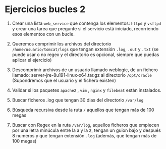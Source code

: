 # Ejercicios bucles 2

1. Crear una lista ``web_service`` que contenga los elementos: ``httpd`` y ``vsftpd`` y crear una tarea que pregunte si el servicio está iniciado, recorriendo esos elementos con un bucle.


2. Queremos comprimir los archivos del directorio ``/home/usuario/tomcat/logs`` que
tengan extensión ``.log``, ``.out`` y ``.txt`` (se puede usar o no regex y el directorio es opcional, siempre que puedas aplicar el ejercicio)


3. Descomprimir archivos de un usuario llamado weblogic, de un fichero llamado:
server-jre-8u191-linux-x64.tar.gz al directorio ``/opt/oracle`` (Supondremos que el usuario y el fichero existen)


4. Validar si los paquetes ``apache2`` , ``vim`` , ``nginx`` y ``filebeat`` están instalados.


5. Buscar ficheros .log que tengan 30 dias del directorio ``/var/log``
 

6. Búsqueda recursiva desde la ruta ``/`` aquellos que tengan más de 100 megas

 
7. Buscar con Regex en la ruta ``/var/log``, aquellos ficheros que empiecen por una letra minúcula entre la a y la z, tengan un guion bajo y después 8 numeros y que tengan extensión ``.log`` (además, que tengan más de 100 megas)


